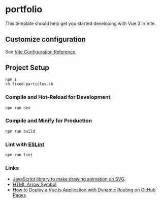 # portfolio

This template should help get you started developing with Vue 3 in Vite.

## Customize configuration

See [Vite Configuration Reference](https://vitejs.dev/config/).

## Project Setup

```sh
npm i
sh fixed-particles.sh
```

### Compile and Hot-Reload for Development

```sh
npm run dev
```

### Compile and Minify for Production

```sh
npm run build
```

### Lint with [ESLint](https://eslint.org/)

```sh
npm run lint
```

### Links
* [JavaScript library to make drawing animation on SVG](https://maxwellito.github.io/vivus-instant/).
* [HTML Arrow Symbol](https://www.toptal.com/designers/htmlarrows/arrows/)
* [How to Deploy a Vue.js Application with Dynamic Routing on GitHub Pages](https://huishun.medium.com/how-to-deploy-a-vue-js-application-with-dynamic-routing-on-github-pages-3d36f4644e54)
